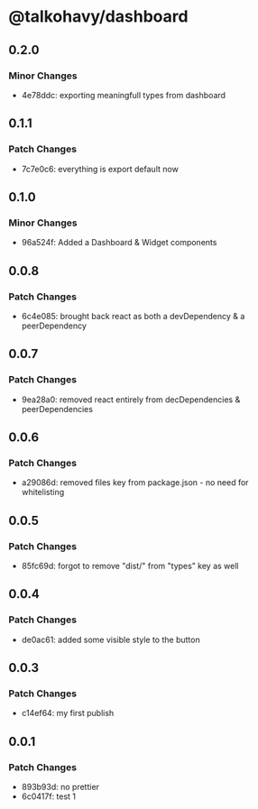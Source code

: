 # @talkohavy/dashboard

## 0.2.0

### Minor Changes

- 4e78ddc: exporting meaningfull types from dashboard

## 0.1.1

### Patch Changes

- 7c7e0c6: everything is export default now

## 0.1.0

### Minor Changes

- 96a524f: Added a Dashboard & Widget components

## 0.0.8

### Patch Changes

- 6c4e085: brought back react as both a devDependency & a peerDependency

## 0.0.7

### Patch Changes

- 9ea28a0: removed react entirely from decDependencies & peerDependencies

## 0.0.6

### Patch Changes

- a29086d: removed files key from package.json - no need for whitelisting

## 0.0.5

### Patch Changes

- 85fc69d: forgot to remove "dist/" from "types" key as well

## 0.0.4

### Patch Changes

- de0ac61: added some visible style to the button

## 0.0.3

### Patch Changes

- c14ef64: my first publish

## 0.0.1

### Patch Changes

- 893b93d: no prettier
- 6c0417f: test 1
